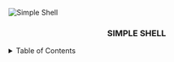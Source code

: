
![Simple Shell](https://github.com/jacobleon2117/holbertonschool-simple_shell/assets/143765559/61dfd351-92a0-4d12-ae91-2d3aebe462cb)

<h3 align="center">SIMPLE SHELL</h3>

<details>
  <summary>Table of Contents</summary>
    <li><a href="#usage">Usage</a></li>
</details>
